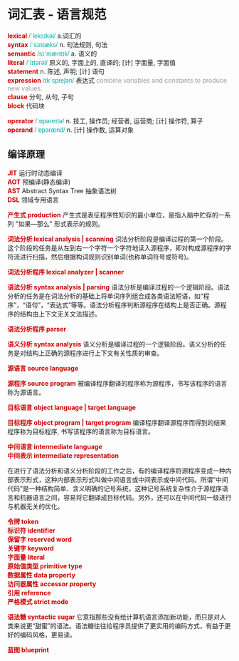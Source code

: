 # 词汇表 - 语言规范

<style>
  strong { color:#C00; }
  i, em { font-style: normal; font-family:"lucida sans unicode", arial, sans-serif; color: #0aa; }
  span { color: #999; }
</style>

__lexical__  _/ˈleksɪkəl/_  a.词汇的  
__syntax__  _/ˈsɪntæks/_  n. 句法规则, 句法  
__semantic__  _/sɪˈmæntɪk/_  a. 语义的  
__literal__  _/ˈlɪtərəl/_  原义的, 字面上的, 直译的; [计] 字面量, 字面值  
__statement__  n. 陈述, 声明; [计] 语句  
__expression__  _/ɪkˈspreʃən/_  表达式  <span>combine variables and constants to produce new values.</span>  
__clause__  分句, 从句, 子句  
__block__  代码块  

__operator__  _/ˈɒpəreɪtə/_  n. 技工, 操作员; 经营者, 运营商; [计] 操作符, 算子  
__operand__  _/ˈɒpərænd/_  n. [计] 操作数, 运算对象  







## 编译原理

__JIT__  运行时动态编译  
__AOT__  预编译(静态编译)  
__AST__  Abstract Syntax Tree 抽象语法树  
__DSL__  领域专用语言  



__产生式 production__  产生式是表征程序性知识的最小单位，是指人脑中贮存的一系列 "如果—那么" 形式表示的规则。

__词法分析 lexical analysis | scanning__  词法分析阶段是编译过程的第一个阶段。这个阶段的任务是从左到右一个字符一个字符地读入源程序，即对构成源程序的字符流进行扫描，然后根据构词规则识别单词(也称单词符号或符号)。

__词法分析程序 lexical analyzer | scanner__

__语法分析 syntax analysis | parsing__  语法分析是编译过程的一个逻辑阶段。语法分析的任务是在词法分析的基础上将单词序列组合成各类语法短语，如“程序”，“语句”，“表达式”等等。语法分析程序判断源程序在结构上是否正确。源程序的结构由上下文无关文法描述。

__语法分析程序 parser__

__语义分析 syntax analysis__  语义分析是编译过程的一个逻辑阶段。语义分析的任务是对结构上正确的源程序进行上下文有关性质的审查。

__源语言 source language__

__源程序 source program__  被编译程序翻译的程序称为源程序，书写该程序的语言称为源语言。

__目标语言 object language | target language__

__目标程序 object program | target program__  编译程序翻译源程序而得到的结果程序称为目标程序, 书写该程序的语言称为目标语言。

__中间语言 intermediate language__  
__中间表示 intermediate representation__  

在进行了语法分析和语义分析阶段的工作之后，有的编译程序将源程序变成一种内部表示形式，这种内部表示形式叫做中间语言或中间表示或中间代码。所谓“中间代码”是一种结构简单、含义明确的记号系统，这种记号系统复杂性介于源程序语言和机器语言之间，容易将它翻译成目标代码。另外，还可以在中间代码一级进行与机器无关的优化。

__令牌 token__  
__标识符 identifier__  
__保留字 reserved word__  
__关键字 keyword__  
__字面量 literal__  
__原始值类型 primitive type__  
__数据属性 data property__  
__访问器属性 accessor property__  
__引用 reference__  
__严格模式 strict mode__  

__语法糖 syntactic sugar__  它意指那些没有给计算机语言添加新功能，而只是对人类来说更“甜蜜”的语法。语法糖往往给程序员提供了更实用的编码方式，有益于更好的编码风格，更易读。

__蓝图 blueprint__
